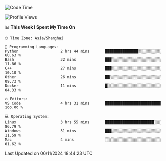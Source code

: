 <!--START_SECTION:waka-->
![Code Time](http://img.shields.io/badge/Code%20Time-513%20hrs%209%20mins-blue)

![Profile Views](http://img.shields.io/badge/Profile%20Views-0-blue)

📊 **This Week I Spent My Time On** 

```text
🕑︎ Time Zone: Asia/Shanghai

💬 Programming Languages: 
Python                   2 hrs 44 mins       ███████████████░░░░░░░░░░   60.63 % 
Bash                     32 mins             ███░░░░░░░░░░░░░░░░░░░░░░   11.86 % 
C++                      27 mins             ███░░░░░░░░░░░░░░░░░░░░░░   10.10 % 
Other                    26 mins             ██░░░░░░░░░░░░░░░░░░░░░░░   09.73 % 
Docker                   11 mins             █░░░░░░░░░░░░░░░░░░░░░░░░   04.33 % 

🔥 Editors: 
VS Code                  4 hrs 31 mins       █████████████████████████   100.00 % 

💻 Operating System: 
Linux                    3 hrs 55 mins       ██████████████████████░░░   86.79 % 
Windows                  31 mins             ███░░░░░░░░░░░░░░░░░░░░░░   11.59 % 
Mac                      4 mins              ░░░░░░░░░░░░░░░░░░░░░░░░░   01.62 % 
```


 Last Updated on 06/11/2024 18:44:23 UTC
<!--END_SECTION:waka-->
